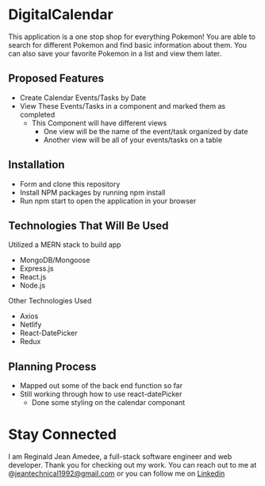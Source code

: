 # DigitalCalendar 
This application is a one stop shop for everything Pokemon! You are able to search for different Pokemon and find basic information about them. You can also save your favorite Pokemon in a list and view them later.

## Proposed Features
* Create Calendar Events/Tasks by Date
* View These Events/Tasks in a component and marked them as completed 
  * This Component will have different views
    * One view will be the name of the event/task organized by date
    * Another view will be all of your events/tasks on a table


## Installation
* Form and clone this repository
* Install NPM packages by running npm install
* Run npm start to open the application in your browser

## Technologies That Will Be Used 

Utilized a MERN stack to build app
* MongoDB/Mongoose
* Express.js
* React.js
* Node.js

Other Technologies Used
* Axios
* Netlify
* React-DatePicker
* Redux 

## Planning Process
* Mapped out some of the back end function so far 
* Still working through how to use react-datePicker
    * Done some styling on the calendar componant 


# Stay Connected
I am Reginald Jean Amedee, a full-stack software engineer and web developer. Thank you for checking out my work. You can reach out to me at @jeantechnical1992@gmail.com or you can follow me on [Linkedin](https://www.linkedin.com/in/reginaldamedee/)

